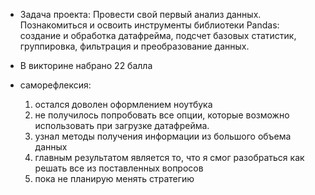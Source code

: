  - Задача проекта:
   Провести свой первый анализ данных. Познакомиться и освоить инструменты библиотеки Pandas: создание и обработка датафрейма, подсчет базовых статистик, группировка, фильтрация 
   и преобразование данных.

 - В викторине набрано 22 балла
 
 - саморефлексия:
	1) остался доволен оформлением ноутбука
	2) не получилось попробовать все опции, которые возможно использовать при загрузке датафрейма.
	3) узнал методы получения информации из большого объема данных
	4) главным результатом является то, что я смог разобраться как решать все из поставленных вопросов
	5) пока не планирую менять стратегию
	
